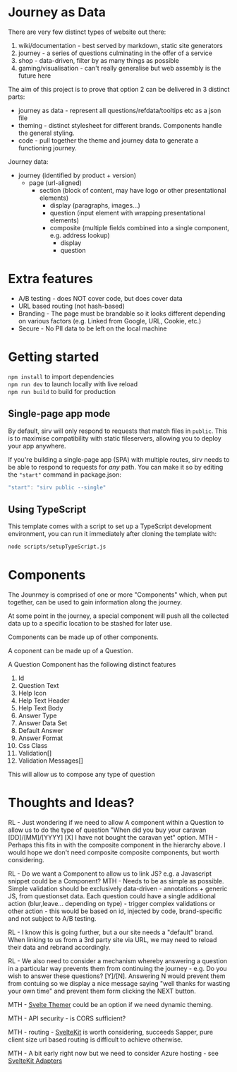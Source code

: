 # Journey as Data

There are very few distinct types of website out there:
1. wiki/documentation - best served by markdown, static site generators
1. journey - a series of questions culminating in the offer of a service
1. shop - data-driven, filter by as many things as possible
1. gaming/visualisation - can't really generalise but web assembly is the future here

The aim of this project is to prove that option 2 can be delivered in 3 distinct parts:
- journey as data - represent all questions/refdata/tooltips etc as a json file
- theming - distinct stylesheet for different brands.  Components handle the general styling.
- code - pull together the theme and journey data to generate a functioning journey.

Journey data:
- journey (identified by product + version)
  - page (url-aligned)
    - section (block of content, may have logo or other presentational elements)
      - display (paragraphs, images...)
      - question (input element with wrapping presentational elements)
      - composite (multiple fields combined into a single component, e.g. address lookup)
        - display
        - question 

# Extra features

- A/B testing - does NOT cover code, but does cover data
- URL based routing (not hash-based)
- Branding - The page must be brandable so it looks different depending on various factors (e.g. Linked from Google, URL, Cookie, etc.)
- Secure - No PII data to be left on the local machine


# Getting started

`npm install` to import dependencies  
`npm run dev` to launch locally with live reload  
`npm run build` to build for production  



## Single-page app mode

By default, sirv will only respond to requests that match files in `public`. This is to maximise compatibility with static fileservers, allowing you to deploy your app anywhere.

If you're building a single-page app (SPA) with multiple routes, sirv needs to be able to respond to requests for *any* path. You can make it so by editing the `"start"` command in package.json:

```js
"start": "sirv public --single"
```

## Using TypeScript

This template comes with a script to set up a TypeScript development environment, you can run it immediately after cloning the template with:

```bash
node scripts/setupTypeScript.js
```
# Components
The Jounrney is comprised of one or more "Components" which, when put together, can be used to gain information along the journey.

At some point in the journey, a special component will push all the collected data up to a specific location to be stashed for later use.

Components can be made up of other components.

A coponent can be made up of a Question.

A Question Component has the following distinct features

1. Id
1. Question Text
1. Help Icon
1. Help Text Header
1. Help Text Body
1. Answer Type
1. Answer Data Set
1. Default Answer
1. Answer Format
1. Css Class
1. Validation[]
1. Validation Messages[]

This will allow us to compose any type of question


# Thoughts and Ideas?
RL - Just wondering if we need to allow A component within a Question to allow us to do the type of question  "When did you buy your caravan [DD]/[MM]/[YYYY]  [X] I have not bought the caravan yet" option.
MTH - Perhaps this fits in with the composite component in the hierarchy above.  I would hope we don't need composite composite components, but worth considering.

RL - Do we want a Component to allow us to link JS?
    e.g. a Javascript snippet could be a Component?
MTH - Needs to be as simple as possible.  Simple validation should be exclusively data-driven - annotations + generic JS, from questionset data.
Each question could have a single additional action (blur,leave... depending on type) - trigger complex validations or other action - this would be based on id, injected by code, brand-specific and not subject to A/B testing.

RL - I know this is going further, but a our site needs a "default" brand.  When linking to us from a 3rd party site via URL, we may need to reload their data and rebrand accordingly.

RL - We also need to consider a mechanism whereby answering a question in a particular way prevents them from continuing the journey - e.g.  Do you wish to answer these questions? [Y]/[N].  Answering N would prevent them from contuing so we display a nice message saying "well thanks for wasting your own time" and prevent them form clicking the NEXT button.

MTH - [Svelte Themer](https://svelte-themer.now.sh/) could be an option if we need dynamic theming.

MTH - API security - is CORS sufficient?

MTH - routing - [SvelteKit](https://kit.svelte.dev/docs) is worth considering, succeeds Sapper, pure client size url based routing is difficult to achieve otherwise. 

MTH - A bit early right now but we need to consider Azure hosting - see [SvelteKit Adapters](https://kit.svelte.dev/docs#adapters)


